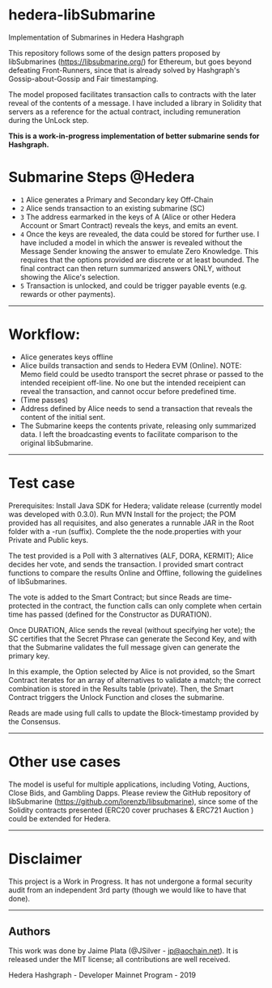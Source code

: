 # hedera-libSubmarine
Implementation of Submarines in Hedera Hashgraph

This repository follows some of the design patters proposed by libSubmarines
(https://libsubmarine.org/) for Ethereum, but goes beyond defeating Front-Runners, 
since that is already solved by Hashgraph's Gossip-about-Gossip and Fair timestamping.

The model proposed facilitates transaction calls to contracts with the later reveal of 
the contents of a message. I have included a library in Solidity that servers as a 
reference for the actual contract, including remuneration during the UnLock step.


**This is a work-in-progress implementation of better submarine sends for Hashgraph.**

# Submarine Steps @Hedera

- `1` Alice generates a Primary and Secondary key Off-Chain 
- `2` Alice sends transaction to an existing submarine (SC)
- `3` The address earmarked in the keys of A (Alice or other Hedera Account or Smart Contract) 
      reveals the keys, and emits an event.
- `4` Once the keys are revealed, the data could be stored for further use. I have included
      a model in which the answer is revealed without the Message Sender knowing the answer
      to emulate Zero Knowledge. This requires that the options provided are discrete or 
      at least bounded. The final contract can then return summarized answers ONLY, without showing 
      the Alice's selection.
- `5` Transaction is unlocked, and could be trigger payable events (e.g. rewards or other 
      payments).

-----------
# Workflow:
- Alice generates keys offline
- Alice builds transaction and sends to Hedera EVM (Online).
  NOTE: Memo field could be usedto transport the secret phrase or passed to the intended receipient 
  off-line. No one but the intended receipient can reveal the transaction, and cannot occur
  before predefined time.
- (Time passes)
- Address defined by Alice needs to send a transaction that reveals the content of the initial sent.
- The Submarine keeps the contents private, releasing only summarized data. I left the broadcasting events to
  facilitate comparison to the original libSubmarine.

-----------
# Test case 

Prerequisites:
Install Java SDK for Hedera; validate release (currently model was developed with 0.3.0).
Run MVN Install for the project; the POM provided has all requisites, and also generates a runnable 
JAR in the Root folder with a -run (suffix).
Complete the the node.properties with your Private and Public keys.


The test provided is a Poll with 3 alternatives (ALF, DORA, KERMIT); Alice decides her vote, and sends 
the transaction.
I provided smart contract functions to compare the results Online and Offline, following the guidelines 
of libSubmarines.

The vote is added to the Smart Contract; but since Reads are time-protected in the contract, the function
calls can only complete when certain time has passed (defined for the Constructor as DURATION).

Once DURATION, Alice sends the reveal (without specifying her vote); the SC certifies that 
the Secret Phrase can generate the Second Key, and with that the Submarine validates the full message given 
can generate the primary key.

In this example, the Option selected by Alice is not provided, so the Smart Contract iterates for an 
array of alternatives to validate a match; the correct combination is stored in the Results table (private).
Then, the Smart Contract triggers the Unlock Function and closes the submarine.

Reads are made using full calls to update the Block-timestamp provided by the Consensus.

-------------
# Other use cases
The model is useful for multiple applications, including Voting, Auctions, Close Bids, and Gambling Dapps.
Please review the GitHub repository of libSubmarine (https://github.com/lorenzb/libsubmarine), since
some of the Solidity contracts presented (ERC20 cover pruchases & ERC721 Auction ) could be extended
for Hedera.

-------------
# Disclaimer
This project is a Work in Progress. It has not undergone a formal security audit from an independent 
3rd party (though we would like to have that done).

-----------
## Authors

This work was done by Jaime Plata (@JSilver - jp@aochain.net). It is released under the MIT license; all contributions 
are well received.

Hedera Hashgraph - Developer Mainnet Program - 2019
